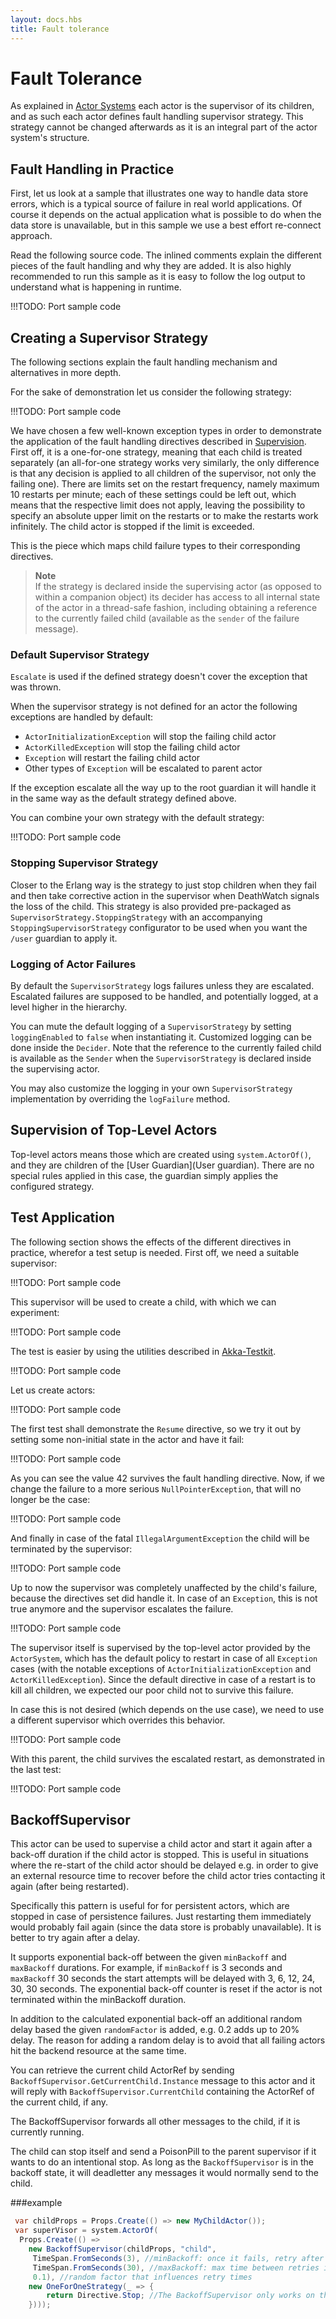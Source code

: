 ```yaml
---
layout: docs.hbs
title: Fault tolerance
---
```

# Fault Tolerance

As explained in [Actor Systems](ActorSystem) each actor is the supervisor of its
children, and as such each actor defines fault handling supervisor strategy.
This strategy cannot be changed afterwards as it is an integral part of the
actor system's structure.

## Fault Handling in Practice

First, let us look at a sample that illustrates one way to handle data store errors,
which is a typical source of failure in real world applications. Of course it depends
on the actual application what is possible to do when the data store is unavailable,
but in this sample we use a best effort re-connect approach.

Read the following source code. The inlined comments explain the different pieces of
the fault handling and why they are added. It is also highly recommended to run this
sample as it is easy to follow the log output to understand what is happening in runtime.

!!!TODO: Port sample code

## Creating a Supervisor Strategy

The following sections explain the fault handling mechanism and alternatives
in more depth.

For the sake of demonstration let us consider the following strategy:

!!!TODO: Port sample code

We have chosen a few well-known exception types in order to demonstrate the
application of the fault handling directives described in [Supervision](Supervision).
First off, it is a one-for-one strategy, meaning that each child is treated
separately (an all-for-one strategy works very similarly, the only difference
is that any decision is applied to all children of the supervisor, not only the
failing one). There are limits set on the restart frequency, namely maximum 10
restarts per minute; each of these settings could be left out, which means
that the respective limit does not apply, leaving the possibility to specify an
absolute upper limit on the restarts or to make the restarts work infinitely.
The child actor is stopped if the limit is exceeded.

This is the piece which maps child failure types to their corresponding directives.

> **Note**<br/>
If the strategy is declared inside the supervising actor (as opposed to
within a companion object) its decider has access to all internal state of
the actor in a thread-safe fashion, including obtaining a reference to the
currently failed child (available as the ``sender`` of the failure message).

### Default Supervisor Strategy

`Escalate` is used if the defined strategy doesn't cover the exception that was thrown.

When the supervisor strategy is not defined for an actor the following
exceptions are handled by default:

* `ActorInitializationException` will stop the failing child actor
* `ActorKilledException` will stop the failing child actor
* `Exception` will restart the failing child actor
* Other types of `Exception` will be escalated to parent actor

If the exception escalate all the way up to the root guardian it will handle it
in the same way as the default strategy defined above.

You can combine your own strategy with the default strategy:

!!!TODO: Port sample code

### Stopping Supervisor Strategy

Closer to the Erlang way is the strategy to just stop children when they fail
and then take corrective action in the supervisor when DeathWatch signals the
loss of the child. This strategy is also provided pre-packaged as
`SupervisorStrategy.StoppingStrategy` with an accompanying
`StoppingSupervisorStrategy` configurator to be used when you want the
`/user` guardian to apply it.

### Logging of Actor Failures

By default the `SupervisorStrategy` logs failures unless they are escalated.
Escalated failures are supposed to be handled, and potentially logged, at a level
higher in the hierarchy.

You can mute the default logging of a `SupervisorStrategy` by setting
`loggingEnabled` to `false` when instantiating it. Customized logging
can be done inside the `Decider`. Note that the reference to the currently
failed child is available as the `Sender` when the `SupervisorStrategy` is
declared inside the supervising actor.

You may also customize the logging in your own ``SupervisorStrategy`` implementation
by overriding the `logFailure` method.

## Supervision of Top-Level Actors

Top-level actors means those which are created using `system.ActorOf()`, and
they are children of the [User Guardian](User guardian). There are no
special rules applied in this case, the guardian simply applies the configured
strategy.

## Test Application

The following section shows the effects of the different directives in practice,
wherefor a test setup is needed. First off, we need a suitable supervisor:

!!!TODO: Port sample code

This supervisor will be used to create a child, with which we can experiment:

!!!TODO: Port sample code

The test is easier by using the utilities described in [Akka-Testkit](TestKit).

!!!TODO: Port sample code

Let us create actors:

!!!TODO: Port sample code

The first test shall demonstrate the ``Resume`` directive, so we try it out by
setting some non-initial state in the actor and have it fail:

!!!TODO: Port sample code

As you can see the value 42 survives the fault handling directive. Now, if we
change the failure to a more serious `NullPointerException`, that will no
longer be the case:

!!!TODO: Port sample code

And finally in case of the fatal `IllegalArgumentException` the child will be
terminated by the supervisor:

!!!TODO: Port sample code

Up to now the supervisor was completely unaffected by the child's failure,
because the directives set did handle it. In case of an ``Exception``, this is not
true anymore and the supervisor escalates the failure.

!!!TODO: Port sample code

The supervisor itself is supervised by the top-level actor provided by the
`ActorSystem`, which has the default policy to restart in case of all
`Exception` cases (with the notable exceptions of
`ActorInitializationException` and `ActorKilledException`). Since the
default directive in case of a restart is to kill all children, we expected our poor
child not to survive this failure.

In case this is not desired (which depends on the use case), we need to use a
different supervisor which overrides this behavior.

!!!TODO: Port sample code

With this parent, the child survives the escalated restart, as demonstrated in
the last test:

!!!TODO: Port sample code

## BackoffSupervisor

This actor can be used to supervise a child actor and start it again after a back-off duration if the child actor is stopped.
This is useful in situations where the re-start of the child actor should be delayed e.g. in order to give an external resource time to recover before the child actor tries contacting it again (after being restarted).

Specifically this pattern is useful for for persistent actors, which are stopped in case of persistence failures. Just restarting them immediately would probably fail again (since the data store is probably unavailable). It is better to try again after a delay.

It supports exponential back-off between the given `minBackoff` and `maxBackoff` durations. For example, if `minBackoff` is 3 seconds and `maxBackoff` 30 seconds the start attempts will be delayed with 3, 6, 12, 24, 30, 30 seconds. The exponential back-off counter is reset if the actor is not terminated within the minBackoff duration.

In addition to the calculated exponential back-off an additional random delay based the given `randomFactor` is added, e.g. 0.2 adds up to 20% delay. The reason for adding a random delay is to avoid that all failing actors hit the backend resource at the same time.

You can retrieve the current child ActorRef by sending `BackoffSupervisor.GetCurrentChild.Instance` message to this actor and it will reply with `BackoffSupervisor.CurrentChild` containing the ActorRef of the current child, if any.

The BackoffSupervisor forwards all other messages to the child, if it is currently running.

The child can stop itself and send a PoisonPill to the parent supervisor if it wants to do an intentional stop.
As long as the `BackoffSupervisor` is in the backoff state, it will deadletter any messages it would normally send to the child.

###example
```csharp
 var childProps = Props.Create(() => new MyChildActor());
 var superVisor = system.ActorOf(
  Props.Create(() =>
    new BackoffSupervisor(childProps, "child",
     TimeSpan.FromSeconds(3), //minBackoff: once it fails, retry after 3 secs
     TimeSpan.FromSeconds(30), //maxBackoff: max time between retries is 30 secs
     0.1), //random factor that influences retry times 
    new OneForOneStrategy(_ => {
        return Directive.Stop; //The BackoffSupervisor only works on the Stop Directive.
    })));
```


